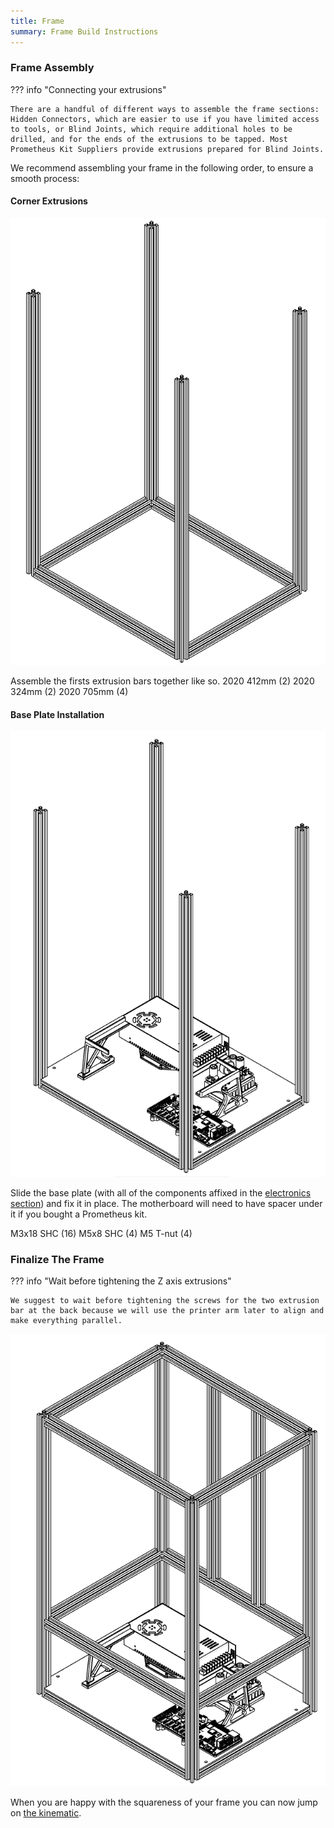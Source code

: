 ```yaml
---
title: Frame
summary: Frame Build Instructions
---
```


### Frame Assembly

??? info "Connecting your extrusions"

    There are a handful of different ways to assemble the frame sections:
    Hidden Connectors, which are easier to use if you have limited access to tools, or Blind Joints, which require additional holes to be drilled, and for the ends of the extrusions to be tapped. Most Prometheus Kit Suppliers provide extrusions prepared for Blind Joints. 

We recommend assembling your frame in the following order, to ensure a smooth process:

#### Corner Extrusions

![](./../images/Screenshot_1.png)

Assemble the firsts extrusion bars together like so.
2020 412mm (2)
2020 324mm (2)
2020 705mm (4)


#### Base Plate Installation
![](./../images/Screenshot_4.png)

Slide the base plate (with all of the components affixed in the [electronics section](./electronics.md)) and fix it in place. The motherboard will need to have spacer under it if you bought a Prometheus kit.

M3x18 SHC (16)
M5x8 SHC (4)
M5 T-nut (4)

### Finalize The Frame

??? info "Wait before tightening the Z axis extrusions"

    We suggest to wait before tightening the screws for the two extrusion bar at the back because we will use the printer arm later to align and make everything parallel.  

![](./../images/Screenshot_5.png)

When you are happy with the squareness of your frame you can now jump on [the kinematic](./kinematic.md).